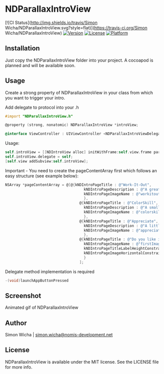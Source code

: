 # NDParallaxIntroView

[![CI Status](http://img.shields.io/travis/Simon Wicha/NDParallaxIntroView.svg?style=flat)](https://travis-ci.org/Simon Wicha/NDParallaxIntroView)
[![Version](https://img.shields.io/cocoapods/v/NDParallaxIntroView.svg?style=flat)](http://cocoadocs.org/docsets/NDParallaxIntroView)
[![License](https://img.shields.io/cocoapods/l/NDParallaxIntroView.svg?style=flat)](http://cocoadocs.org/docsets/NDParallaxIntroView)
[![Platform](https://img.shields.io/cocoapods/p/NDParallaxIntroView.svg?style=flat)](http://cocoadocs.org/docsets/NDParallaxIntroView)

## Installation

Just copy the NDParallaxIntroView folder into your project. A cocoapod is planned and will be available soon.

## Usage

Create a strong property of NDParallaxIntroView in your class from which you want to trigger your intro.

Add delegate to protocol into your .h
``` objective-c
#import "NDParallaxIntroView.h"

@property (strong, nonatomic) NDParallaxIntroView *introView;

@interface ViewController : UIViewController <NDParallaxIntroViewDelegate>
```
Usage:
``` objective-c
self.introView = [[NDIntroView alloc] initWithFrame:self.view.frame parallaxImage:[UIImage imageNamed:@"parallaxBgImage"] andData:pageContentArray];
self.introView.delegate = self;
[self.view addSubview:self.introView];
```
Important - You need to create the pageContentArray first which follows an easy structure (see example below):
``` objective-c
NSArray *pageContentArray = @[@{kNDIntroPageTitle : @"Work-It-Out",
                                    kNDIntroPageDescription : @"A great App to create your own personal workout and get instructed by your phone.",
                                    kNDIntroPageImageName : @"workitout"
                                    },
                                  @{kNDIntroPageTitle : @"ColorSkill",
                                    kNDIntroPageDescription : @"A small game while waiting for the bus. Easy, quick and addictive.",
                                    kNDIntroPageImageName : @"colorskill"
                                    },
                                  @{kNDIntroPageTitle : @"Appreciate",
                                    kNDIntroPageDescription : @"A little helper to make your life happier. Soon available on the AppStore",
                                    kNDIntroPageImageName : @"appreciate"
                                    },
                                  @{kNDIntroPageTitle : @"Do you like it?",
                                    kNDIntroPageImageName : @"firstImage",
                                    kNDIntroPageTitleLabelHeightConstraintValue : @0,
                                    kNDIntroPageImageHorizontalConstraintValue : @-40
                                    }
                                  ];
```
Delegate method implementation is required
``` objective-c
-(void)launchAppButtonPressed
```

## Screenshot

Animated gif of NDParallaxIntroView



## Author

Simon Wicha | simon.wicha@nomis-development.net

## License

NDParallaxIntroView is available under the MIT license. See the LICENSE file for more info.

